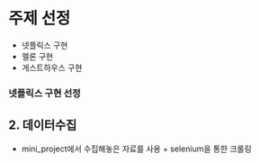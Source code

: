 # 주제 선정
  - 넷플릭스 구현
  - 멜론 구현
  - 게스트하우스 구현

### 넷플릭스 구현 선정

## 2. 데이터수집 
  - mini_project에서 수집해놓은 자료를 사용 + selenium을 통한 크롤링


<!-- 
### 데이터는 mysql에 저장하여 백업을 해놨습니다

## 3.데이터 전처리
  - 원본데이터중 영화명, 장르, 국가, 감독명, 평점, 배우를 추출하고 배우에 있는 <b> , <b/>, |을 삭제하였습니다.
  - 평점 0점과 10점은 의미없는 데이터라 생각하여 fillter함
  - user_id 400명과 rating을 새로 생성
  - 유저 400명이 영화를 1~5점사이로 영화를 평가함

  
## 4. 실험
  - SVD 모델 사용
  - user_id 와 movie_id 와 rating 사용

## 5. 결과
  - user가 평가하지 않은 영화에 대하여 예정평가점수르 도출 및 영화정보 출력

-->
